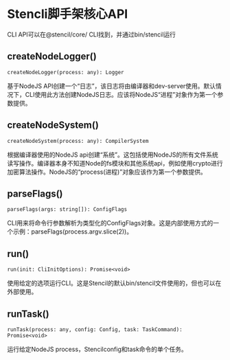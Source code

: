<!--
 * @Date: 2021-01-21 15:45:27
 * @LastEditors: dongfb
 * @LastEditTime: 2021-01-21 15:57:06
-->
# Stencli脚手架核心API

CLI API可以在@stencil/core/ CLI找到，并通过bin/stencil运行

## createNodeLogger()

```
createNodeLogger(process: any): Logger
```
基于NodeJS API创建一个“日志”，该日志将由编译器和dev-server使用。默认情况下，CLI使用此方法创建NodeJS日志。应该将NodeJS“进程”对象作为第一个参数提供。

## createNodeSystem()

```
createNodeSystem(process: any): CompilerSystem
```

根据编译器使用的NodeJS api创建“系统”。这包括使用NodeJS的所有文件系统读写操作。编译器本身不知道Node的fs模块和其他系统api，例如使用crypto进行加密算法操作。NodeJS的“process(进程)”对象应该作为第一个参数提供。


## parseFlags()

```
parseFlags(args: string[]): ConfigFlags
```

CLI用来将命令行参数解析为类型化的ConfigFlags对象。这是内部使用方式的一个示例：parseFlags(process.argv.slice(2))。

## run()

```
run(init: CliInitOptions): Promise<void>
```

使用给定的选项运行CLI。这是Stencil的默认bin/stencil文件使用的，但也可以在外部使用。

## runTask()

```
runTask(process: any, config: Config, task: TaskCommand): Promise<void>
```

运行给定NodeJS process，Stencilconfig和task命令的单个任务。